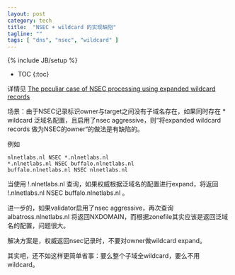 ```yaml
---
layout: post
category: tech
title:  "NSEC + wildcard 的实现缺陷"
tagline: ""
tags: [ "dns", "nsec", "wildcard" ] 
---
```

{% include JB/setup %}

* TOC
{:toc}

详情见 [The peculiar case of NSEC processing using expanded wildcard records](https://medium.com/nlnetlabs/the-peculiar-case-of-nsec-processing-using-expanded-wildcard-records-ae8285f236be)

场景：由于NSEC记录标识owner与target之间没有子域名存在，如果同时存在 * wildcard 泛域名配置，且启用了nsec aggressive，则“将expanded wildcard records 做为NSEC的owner“的做法是有缺陷的。

例如

    nlnetlabs.nl NSEC *.nlnetlabs.nl
    *.nlnetlabs.nl NSEC buffalo.nlnetlabs.nl
    buffalo.nlnetlabs.nl NSEC nlnetlabs.nl

当使用 !.nlnetlabs.nl 查询，如果权威根据泛域名的配置进行expand，将返回 !.nlnetlabs.nl NSEC buffalo.nlnetlabs.nl 。

进一步的，如果validator启用了nsec aggressive，再次查询 albatross.nlnetlabs.nl 将返回NXDOMAIN，而根据zonefile其实应该是返回泛域名的配置，问题很大。

解决方案是，权威返回nsec记录时，不要对owner做wildcard expand。

其实吧，还不如这样更简单省事：要么整个子域全wildcard，要么不用wildcard。
